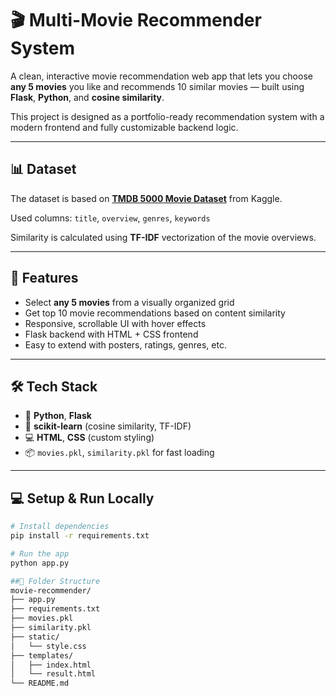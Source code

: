 # 🎬 Multi-Movie Recommender System

A clean, interactive movie recommendation web app that lets you choose **any 5 movies** you like and recommends 10 similar movies — built using **Flask**, **Python**, and **cosine similarity**.

This project is designed as a portfolio-ready recommendation system with a modern frontend and fully customizable backend logic.

---

## 📊 Dataset

The dataset is based on **[TMDB 5000 Movie Dataset](https://www.kaggle.com/datasets/tmdb/tmdb-movie-metadata)** from Kaggle.

Used columns: `title`, `overview`, `genres`, `keywords`

Similarity is calculated using **TF-IDF** vectorization of the movie overviews.

---

## 🚀 Features

- Select **any 5 movies** from a visually organized grid
- Get top 10 movie recommendations based on content similarity
- Responsive, scrollable UI with hover effects
- Flask backend with HTML + CSS frontend
- Easy to extend with posters, ratings, genres, etc.

---

## 🛠️ Tech Stack

- 🧠 **Python**, **Flask**
- 🧩 **scikit-learn** (cosine similarity, TF-IDF)
- 💻 **HTML**, **CSS** (custom styling)
- 📦 `movies.pkl`, `similarity.pkl` for fast loading

---

## 💻 Setup & Run Locally

```bash
# Install dependencies
pip install -r requirements.txt

# Run the app
python app.py

##📂 Folder Structure
movie-recommender/
├── app.py
├── requirements.txt
├── movies.pkl
├── similarity.pkl
├── static/
│   └── style.css
├── templates/
│   ├── index.html
│   └── result.html
└── README.md
